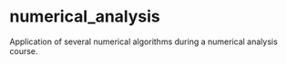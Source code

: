 # numerical_analysis
Application of several numerical algorithms during a numerical analysis course.
